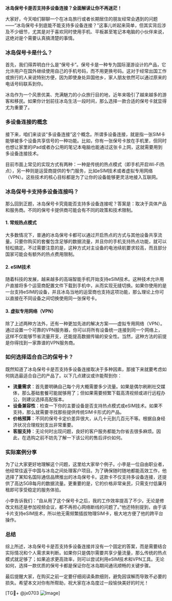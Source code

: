**冰岛保号卡是否支持多设备连接？全面解读让你不再迷茫！**

大家好，今天咱们聊聊一个在冰岛旅行或者长期居住的朋友经常会遇到的问题——“冰岛保号卡到底能不能支持多设备连接？”这事儿听起来简单，但其实背后涉及不少细节，尤其是对于喜欢同时使用手机、平板甚至笔记本电脑的小伙伴来说，这绝对是个需要认真搞清楚的事情。

### 冰岛保号卡是什么？

首先，我们得弄明白什么是“保号卡”。保号卡是一种专为国际漫游设计的产品，它允许用户在国外继续使用自己的手机号码，而不用更换号码。这对于经常出国工作或旅行的人来说特别方便，因为即使身处异国他乡，家人朋友依然可以通过原来的电话号码联系到你。

冰岛作为一个风景优美、充满魅力的小众旅行目的地，近年来吸引了越来越多的游客和移民。如果你计划前往冰岛生活一段时间，那么选择一款合适的保号卡就显得尤为重要了。

### 多设备连接的概念

接下来，咱们来谈谈“多设备连接”这个概念。所谓多设备连接，就是指一张SIM卡能够被多个设备共享信号的一种功能。比如，你有一张保号卡放在手机里，但同时也想让家里的iPad或者办公用的笔记本电脑也能通过这张卡上网，这就需要用到多设备连接技术。

目前市面上常见的实现方式有两种：一种是传统的热点模式（即手机开启Wi-Fi热点），另一种则是运营商提供的专门服务，比如eSIM技术或者虚拟专用网络（VPN）。这些技术的核心目标都是为了让你的设备能够更灵活地接入互联网。

### 冰岛保号卡支持多设备连接吗？

那么回到正题，冰岛保号卡究竟能否支持多设备连接呢？答案是：取决于具体产品和服务商。不同的保号卡提供商可能会有不同的政策和技术限制。

#### 1. 常规热点模式
大多数情况下，普通的冰岛保号卡都可以通过开启热点的方式与其他设备共享流量。只要你购买的套餐包含足够的数据流量，并且你的手机支持热点功能，就可以轻松搞定。不过需要注意的是，这种方式对主设备的电池续航要求较高，而且部分国家可能会有额外的热点费用限制。

#### 2. eSIM技术
随着科技的发展，越来越多的高端智能手机开始支持eSIM技术。这种技术允许用户直接将多个运营商配置文件下载到手机中，从而实现无缝切换。如果你使用的是一台支持eSIM的设备，并且冰岛当地的运营商也支持这项功能，那么理论上你可以直接在不同设备之间切换使用同一张保号卡。

#### 3. 虚拟专用网络（VPN）
除了上述两种方法外，还有一种更加先进的解决方案——虚拟专用网络（VPN）。通过设置一个可靠的VPN服务器，你可以将所有设备统一连接到同一个网络上，这样不仅能够节省流量开支，还能提高数据传输的安全性。当然，这种方法的前提是你得找到一家靠谱的VPN服务商。

### 如何选择适合自己的保号卡？

既然知道了冰岛保号卡是否支持多设备连接取决于多种因素，那接下来就要考虑如何挑选最适合自己的产品了。以下几点建议或许能帮到你：

- **流量需求**：首先要明确自己每个月大概需要多少流量。如果是偶尔刷刷社交媒体，那么基础套餐可能就够用了；但如果需要频繁下载高清视频或进行远程办公，则建议选择高配版本。
- **设备兼容性**：检查一下你的主要设备是否支持热点模式或eSIM技术。如果不支持，那么就需要寻找那些提供传统SIM卡形式的产品。
- **价格预算**：不同的保号卡定价差异很大，从几十元到几百元不等。根据自身经济状况合理规划支出非常重要。
- **客服支持**：无论何时出现问题，良好的客户服务都能为你省去很多麻烦。因此，在选购之前不妨先了解一下该公司的售后评价如何。

### 实际案例分享

为了让大家更好地理解这个问题，这里给大家举个例子。小李是一位自由职业者，他经常往返于中国与冰岛之间处理客户项目。为了确保随时随地都能高效工作，他选择了某知名国际通信品牌推出的冰岛保号卡。这款卡不仅支持多设备连接，还提供了高达5GB每月的数据流量。更重要的是，它的价格非常亲民，只需支付低廉月租即可享受稳定的服务体验。

小李告诉我们：“自从用了这个保号卡之后，我的工作效率提高了不少。无论是修改文档还是参加视频会议，都不再担心网络断线的问题了。”他还特别提到，由于该卡片支持eSIM技术，所以他无需频繁插拔物理SIM卡，极大地方便了他的跨平台操作。

### 总结

综上所述，冰岛保号卡是否支持多设备连接并没有一个固定的答案，而是需要结合实际情况和个人需求来判断。如果你只是偶尔需要共享少量流量，那么传统的热点模式就足够了；如果追求更高效率，则可以尝试利用eSIM技术和VPN工具。无论如何，选择一款优质的保号卡都是保证你在冰岛期间通讯顺畅的关键步骤。

最后提醒大家，在购买之前一定要仔细阅读条款细则，避免因误解而导致不必要的损失。希望本文对你有所帮助，祝大家在冰岛度过一段愉快美好的时光！

[TG💪+ @jx0703 ![Image](https://github.com/user-attachments/assets/dbca1d08-cadb-493c-b0ec-ad6f7a83f270)]